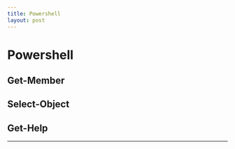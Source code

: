 ```yaml
---
title: Powershell
layout: post
---
```

    
# Powershell

## Get-Member 

## Select-Object 

## Get-Help 

---
